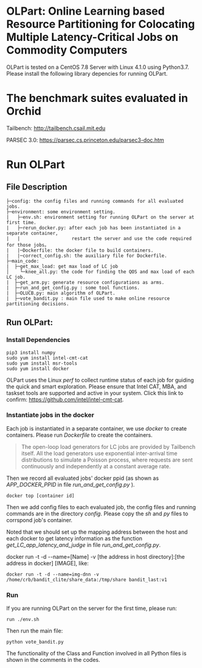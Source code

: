 # OLPart: Online Learning based Resource Partitioning for Colocating Multiple Latency-Critical Jobs on Commodity Computers
OLPart is tested on a CentOS 7.8 Server with Linux 4.1.0 using Python3.7. Please install the following library depencies for running OLPart.


# The benchmark suites evaluated in Orchid

Tailbench: http://tailbench.csail.mit.edu

PARSEC 3.0: https://parsec.cs.princeton.edu/parsec3-doc.htm

# Run OLPart

## File Description
```
├─config: the config files and running commands for all evaluated jobs.
├─environment: some environment setting.
|   ├─env.sh: environment setting for running OLPart on the server at first time.
|   ├─rerun_docker.py: after each job has been instantiated in a separate container, 
|   |                   restart the server and use the code required for those jobs。
|   |─Dockerfile: the docker file to build containers.
|   |─correct_config.sh: the auxiliary file for Dockerfile.
├─main_code:
|  ├─get_max_load: get max load of LC job 
│    └─knee_all.py: the code for finding the QOS and max load of each LC job.      
|  ├─get_arm.py: generate resource configurations as arms.
|  ├─run_and_get_config.py : some tool functions.
|  ├─OLUCB.py: main algorithm of OLPart.
|  ├─vote_bandit.py : main file used to make online resource partitioning decisions.
```

## Run OLPart:
### Install Dependencies
```
pip3 install numpy   
sudo yum install intel-cmt-cat
sudo yum install msr-tools
sudo yum install docker
```
OLPart uses the Linux _perf_ to collect runtime status of each job for guiding the quick and smart exploration. 
Please ensure that Intel CAT, MBA, and taskset tools are supported and active in your system.
Click this link to confirm: https://github.com/intel/intel-cmt-cat.

### Instantiate jobs in the docker
Each job is instantiated in a separate container, we use _docker_ to create containers.
Please run _Dockerfile_ to create the containers. 
>The open-loop load generators for LC jobs are provided by Tailbench itself. All the load generators use exponential inter-arrival time
distributions to simulate a Poisson process, where requests are sent continuously and independently at a constant
average rate.

Then we record all evaluated jobs' docker ppid (as shown as _APP_DOCKER_PPID_ in file _run_and_get_config.py_ ).

```
docker top [container id]
```

Then we add config files to each evaluated job, the config files and running commands are in the directory _config_. 
Please copy the _sh_ and _py_ files to corrspond job's container.

Noted that we should set up the mapping address between the host and each docker to get latency information as the function  
_get_LC_app_latency_and_judge_ in file _run_and_get_config.py_.

docker run -t -d --name=[Name] -v [the address in host directory]:[the address in docker] [IMAGE], like:

```
docker run -t -d --name=img-dnn -v /home/crb/bandit_clite/share_data:/tmp/share bandit_last:v1
```

### Run
If you are running OLPart on the server for the first time, please run:
```
run ./env.sh
```
Then run the main file:
```
python vote_bandit.py
```
The functionality of the Class and Function involved in all Python files is shown in the comments in the codes.
